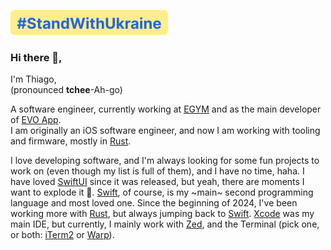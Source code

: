[![Stand With Ukraine](https://raw.githubusercontent.com/vshymanskyy/StandWithUkraine/main/badges/StandWithUkraine.svg)](https://stand-with-ukraine.pp.ua)

### Hi there 👋,

I'm Thiago,  
(pronounced **tchee**-Ah-go)

A software engineer, currently working at [EGYM](https://github.com/egym) and as the main developer of [EVO App](https://github.com/evolution-app).  
I am originally an iOS software engineer, and now I am working with tooling and firmware, mostly in [Rust](https://www.rust-lang.org/).

I love developing software, and I'm always looking for some fun projects to work on (even though my list is full of them), and I have no time, haha. I have loved [SwiftUI](https://developer.apple.com/xcode/swiftui/) since it was released, but yeah, there are moments I want to explode it 🤪. [Swift](https://www.swift.org/), of course, is my ~main~ second programming language and most loved one. Since the beginning of 2024, I've been working more with [Rust](https://www.rust-lang.org/), but always jumping back to [Swift](https://www.swift.org/). [Xcode](https://developer.apple.com/xcode/) was my main IDE, but currently, I mainly work with [Zed](https://zed.dev), and the Terminal (pick one, or both: [iTerm2](https://iterm2.com) or [Warp](https://www.warp.dev)).

